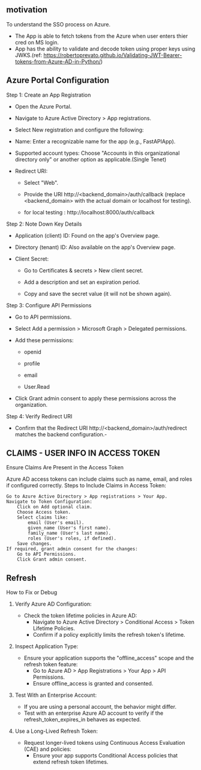 ## motivation

To understand the SSO process on Azure.

- The App is able to fetch tokens from the Azure when user enters thier cred on MS login.
- App has the ability to validate and decode token using proper keys using JWKS.(ref: https://robertoprevato.github.io/Validating-JWT-Bearer-tokens-from-Azure-AD-in-Python/)

## Azure Portal Configuration

Step 1: Create an App Registration

- Open the Azure Portal.

- Navigate to Azure Active Directory > App registrations.

- Select New registration and configure the following:

- Name: Enter a recognizable name for the app (e.g., FastAPIApp).

- Supported account types: Choose "Accounts in this organizational directory only" or another option as applicable.(Single Tenet)

- Redirect URI:

  - Select "Web".

  - Provide the URI http://<backend_domain>/auth/callback (replace <backend_domain> with the actual domain or localhost for testing).
  - for local testing : http://localhost:8000/auth/callback

Step 2: Note Down Key Details

- Application (client) ID: Found on the app's Overview page.

- Directory (tenant) ID: Also available on the app's Overview page.

- Client Secret:

  - Go to Certificates & secrets > New client secret.

  - Add a description and set an expiration period.

  - Copy and save the secret value (it will not be shown again).

Step 3: Configure API Permissions

- Go to API permissions.

- Select Add a permission > Microsoft Graph > Delegated permissions.

- Add these permissions:

  - openid

  - profile

  - email

  - User.Read

- Click Grant admin consent to apply these permissions across the organization.

Step 4: Verify Redirect URI

- Confirm that the Redirect URI http://<backend_domain>/auth/redirect matches the backend configuration.-

## CLAIMS - USER INFO IN ACCESS TOKEN

Ensure Claims Are Present in the Access Token

Azure AD access tokens can include claims such as name, email, and roles if configured correctly.
Steps to Include Claims in Access Token:

    Go to Azure Active Directory > App registrations > Your App.
    Navigate to Token Configuration:
        Click on Add optional claim.
        Choose Access token.
        Select claims like:
            email (User's email).
            given_name (User's first name).
            family_name (User's last name).
            roles (User's roles, if defined).
        Save changes.
    If required, grant admin consent for the changes:
        Go to API Permissions.
        Click Grant admin consent.

## Refresh

How to Fix or Debug

1. Verify Azure AD Configuration:

   - Check the token lifetime policies in Azure AD:
     - Navigate to Azure Active Directory > Conditional Access > Token Lifetime Policies.
     - Confirm if a policy explicitly limits the refresh token's lifetime.

2. Inspect Application Type:

   - Ensure your application supports the "offline_access" scope and the refresh token feature:
     - Go to Azure AD > App Registrations > Your App > API Permissions.
     - Ensure offline_access is granted and consented.

3. Test With an Enterprise Account:

   - If you are using a personal account, the behavior might differ.
   - Test with an enterprise Azure AD account to verify if the refresh_token_expires_in behaves as expected.

4. Use a Long-Lived Refresh Token:
   - Request longer-lived tokens using Continuous Access Evaluation (CAE) and policies:
     - Ensure your app supports Conditional Access policies that extend refresh token lifetimes.
